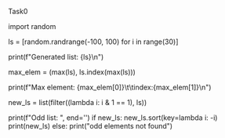 Task0

import random

ls = [random.randrange(-100, 100) for i in range(30)]

print(f"Generated list: {ls}\n")

max_elem = (max(ls), ls.index(max(ls)))

print(f"Max element: {max_elem[0]}\t\tindex:{max_elem[1]}\n")

new_ls = list(filter((lambda i: i & 1 == 1), ls))

print(f"Odd list: ", end='')
if new_ls:
    new_ls.sort(key=lambda i: -i)
    print(new_ls)
else:
    print("odd elements not found")
